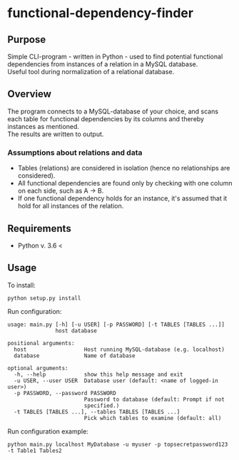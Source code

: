 # functional-dependency-finder
## Purpose
Simple CLI-program - written in Python - used to find potential functional dependencies from instances of a relation in a MySQL database.  
Useful tool during normalization of a relational database.

## Overview
The program connects to a MySQL-database of your choice, and scans each table for functional dependencies by its columns and thereby instances as mentioned.  
The results are written to output.

### Assumptions about relations and data
* Tables (relations) are considered in isolation (hence no relationships are considered).
* All functional dependencies are found only by checking with one column on each side, such as A -> B.
* If one functional dependency holds for an instance, it's assumed that it hold for all instances of the relation.  

## Requirements
* Python v. 3.6 <

## Usage
To install:
```
python setup.py install
```

Run configuration:
```
usage: main.py [-h] [-u USER] [-p PASSWORD] [-t TABLES [TABLES ...]]
               host database

positional arguments:
  host                  Host running MySQL-database (e.g. localhost)
  database              Name of database

optional arguments:
  -h, --help            show this help message and exit
  -u USER, --user USER  Database user (default: <name of logged-in user>)
  -p PASSWORD, --password PASSWORD
                        Password to database (default: Prompt if not
                        specified.)
  -t TABLES [TABLES ...], --tables TABLES [TABLES ...]
                        Pick which tables to examine (default: all)
```

Run configuration example:
```
python main.py localhost MyDatabase -u myuser -p topsecretpassword123 -t Table1 Tables2
```
